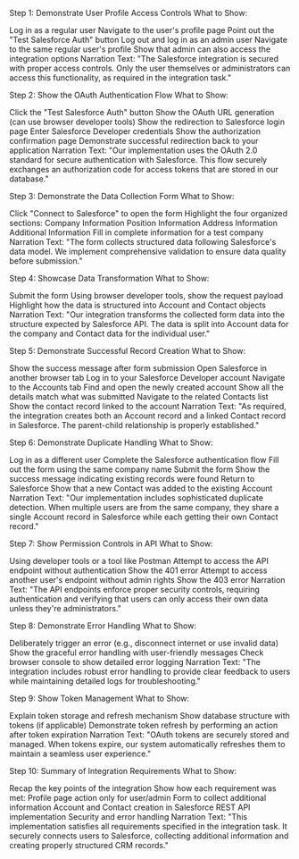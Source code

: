Step 1: Demonstrate User Profile Access Controls
What to Show:

Log in as a regular user
Navigate to the user's profile page
Point out the "Test Salesforce Auth" button
Log out and log in as an admin user
Navigate to the same regular user's profile
Show that admin can also access the integration options
Narration Text: "The Salesforce integration is secured with proper access controls. Only the user themselves or administrators can access this functionality, as required in the integration task."

Step 2: Show the OAuth Authentication Flow
What to Show:

Click the "Test Salesforce Auth" button
Show the OAuth URL generation (can use browser developer tools)
Show the redirection to Salesforce login page
Enter Salesforce Developer credentials
Show the authorization confirmation page
Demonstrate successful redirection back to your application
Narration Text: "Our implementation uses the OAuth 2.0 standard for secure authentication with Salesforce. This flow securely exchanges an authorization code for access tokens that are stored in our database."

Step 3: Demonstrate the Data Collection Form
What to Show:

Click "Connect to Salesforce" to open the form
Highlight the four organized sections:
Company Information
Position Information
Address Information
Additional Information
Fill in complete information for a test company
Narration Text: "The form collects structured data following Salesforce's data model. We implement comprehensive validation to ensure data quality before submission."

Step 4: Showcase Data Transformation
What to Show:

Submit the form
Using browser developer tools, show the request payload
Highlight how the data is structured into Account and Contact objects
Narration Text: "Our integration transforms the collected form data into the structure expected by Salesforce API. The data is split into Account data for the company and Contact data for the individual user."

Step 5: Demonstrate Successful Record Creation
What to Show:

Show the success message after form submission
Open Salesforce in another browser tab
Log in to your Salesforce Developer account
Navigate to the Accounts tab
Find and open the newly created account
Show all the details match what was submitted
Navigate to the related Contacts list
Show the contact record linked to the account
Narration Text: "As required, the integration creates both an Account record and a linked Contact record in Salesforce. The parent-child relationship is properly established."

Step 6: Demonstrate Duplicate Handling
What to Show:

Log in as a different user
Complete the Salesforce authentication flow
Fill out the form using the same company name
Submit the form
Show the success message indicating existing records were found
Return to Salesforce
Show that a new Contact was added to the existing Account
Narration Text: "Our implementation includes sophisticated duplicate detection. When multiple users are from the same company, they share a single Account record in Salesforce while each getting their own Contact record."

Step 7: Show Permission Controls in API
What to Show:

Using developer tools or a tool like Postman
Attempt to access the API endpoint without authentication
Show the 401 error
Attempt to access another user's endpoint without admin rights
Show the 403 error
Narration Text: "The API endpoints enforce proper security controls, requiring authentication and verifying that users can only access their own data unless they're administrators."

Step 8: Demonstrate Error Handling
What to Show:

Deliberately trigger an error (e.g., disconnect internet or use invalid data)
Show the graceful error handling with user-friendly messages
Check browser console to show detailed error logging
Narration Text: "The integration includes robust error handling to provide clear feedback to users while maintaining detailed logs for troubleshooting."

Step 9: Show Token Management
What to Show:

Explain token storage and refresh mechanism
Show database structure with tokens (if applicable)
Demonstrate token refresh by performing an action after token expiration
Narration Text: "OAuth tokens are securely stored and managed. When tokens expire, our system automatically refreshes them to maintain a seamless user experience."

Step 10: Summary of Integration Requirements
What to Show:

Recap the key points of the integration
Show how each requirement was met:
Profile page action only for user/admin
Form to collect additional information
Account and Contact creation in Salesforce
REST API implementation
Security and error handling
Narration Text: "This implementation satisfies all requirements specified in the integration task. It securely connects users to Salesforce, collecting additional information and creating properly structured CRM records."
